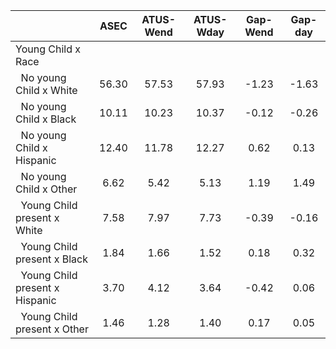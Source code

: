 
|                      |         ASEC |    ATUS-Wend |    ATUS-Wday |     Gap-Wend |      Gap-day |
| -------------------- | :----------: | :----------: | :----------: | :----------: | :----------: |
| Young Child x Race   |              |              |              |              |              |
| &nbsp;&nbsp;No young Child x White |        56.30 |        57.53 |        57.93 |        -1.23 |        -1.63 |
| &nbsp;&nbsp;No young Child x Black |        10.11 |        10.23 |        10.37 |        -0.12 |        -0.26 |
| &nbsp;&nbsp;No young Child x Hispanic |        12.40 |        11.78 |        12.27 |         0.62 |         0.13 |
| &nbsp;&nbsp;No young Child x Other |         6.62 |         5.42 |         5.13 |         1.19 |         1.49 |
| &nbsp;&nbsp;Young Child present x White |         7.58 |         7.97 |         7.73 |        -0.39 |        -0.16 |
| &nbsp;&nbsp;Young Child present x Black |         1.84 |         1.66 |         1.52 |         0.18 |         0.32 |
| &nbsp;&nbsp;Young Child present x Hispanic |         3.70 |         4.12 |         3.64 |        -0.42 |         0.06 |
| &nbsp;&nbsp;Young Child present x Other |         1.46 |         1.28 |         1.40 |         0.17 |         0.05 |

